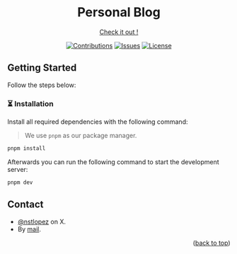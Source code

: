 <h1 align="center">Personal Blog</h1>
<p align="center"><a href="https://nstlopez.com">Check it out !</a></p>
<div align="center">

[![Contributions](https://img.shields.io/badge/contributions-welcome-blue?style=for-the-badge)](https://github.com/nsttt/my-portfolio/compare/) [![Issues](https://img.shields.io/github/issues/nsttt/my-portfolio?style=for-the-badge)](https://github.com/Nsttt/my-portfolio/issues) [![License](https://img.shields.io/github/license/nsttt/my-portfolio?style=for-the-badge)](https://github.com/Nsttt/my-portfolio/blob/master/LICENSE.txt)

</div>

## Getting Started

Follow the steps below:

### ⏳ Installation

Install all required dependencies with the following command:

> We use `pnpm` as our package manager.

```bash
pnpm install
```

Afterwards you can run the following command to start the development server:

```bash
pnpm dev
```

## Contact

- [@nstlopez](https://x.com/nstlopez) on X.
- By [mail](mailto:nestor@nstlopez.com).

<p align="right">(<a href="#top">back to top</a>)</p>
